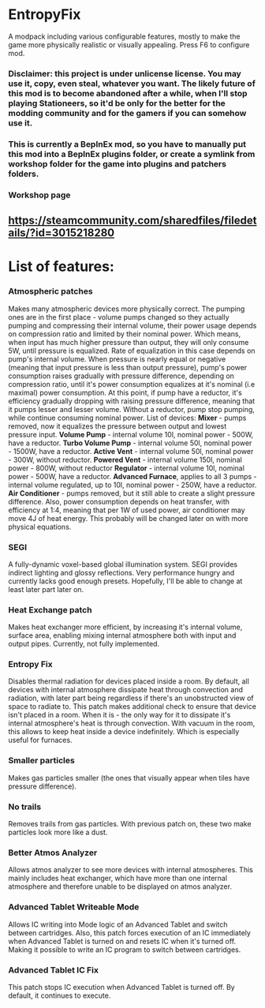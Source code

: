 # EntropyFix
A modpack including various configurable features, mostly to make the game more physically realistic or visually appealing. Press F6 to configure mod.
### Disclaimer: this project is under unlicense license. You may use it, copy, even steal, whatever you want. The likely future of this mod is to become abandoned after a while, when I'll stop playing Stationeers, so it'd be only for the better for the modding community and for the gamers if you can somehow use it.
### This is currently a BepInEx mod, so you have to manually put this mod into a BepInEx plugins folder, or create a symlink from workshop folder for the game into plugins and patchers folders.
### Workshop page

https://steamcommunity.com/sharedfiles/filedetails/?id=3015218280
---
# List of features:
### Atmospheric patches
Makes many atmospheric devices more physically correct. The pumping ones are in the first place - volume pumps changed so they actually pumping and compressing their internal volume, their power usage depends on compression ratio and limited by their nominal power. Which means, when input has much higher pressure than output, they will only consume 5W, until pressure is equalized. Rate of equalization in this case depends on pump's internal volume. When pressure is nearly equal or negative (meaning that input pressure is less than output pressure), pump's power consumption raises gradually with pressure difference, depending on compression ratio, until it's power consumption equalizes at it's nominal (i.e maximal) power consumption. At this point, if pump have a reductor, it's efficiency gradually dropping with raising pressure difference, meaning that it pumps lesser and lesser volume. Without a reductor, pump stop pumping, while continue consuming nominal power.
List of devices: 
**Mixer** - pumps removed, now it equalizes the pressure between output and lowest pressure input.
**Volume Pump** - internal volume 10l, nominal power - 500W, have a reductor.
**Turbo Volume Pump** - internal volume 50l, nominal power - 1500W, have a reductor.
**Active Vent** - internal volume 50l, nominal power - 300W, without reductor.
**Powered Vent** - internal volume 150l, nominal power - 800W, without reductor
**Regulator** - internal volume 10l, nominal power - 500W, have a reductor.
**Advanced Furnace**, applies to all 3 pumps - internal volume regulated, up to 10l, nominal power - 250W, have a reductor.
**Air Conditioner** - pumps removed, but it still able to create a slight pressure difference. Also, power consumption depends on heat transfer, with efficiency at 1:4, meaning that per 1W of used power, air conditioner may move 4J of heat energy. This probably will be changed later on with more physical equations.
### SEGI
A fully-dynamic voxel-based global illumination system. SEGI provides indirect lighting and glossy reflections. Very performance hungry and currently lacks good enough presets. Hopefully, I'll be able to change at least later part later on.
### Heat Exchange patch
Makes heat exchanger more efficient, by increasing it's internal volume, surface area, enabling mixing internal atmosphere both with input and output pipes. Currently, not fully implemented.
### Entropy Fix
Disables thermal radiation for devices placed inside a room. By default, all devices with internal atmosphere dissipate heat through convection and radiation, with later part being regardless if there's an unobstructed view of space to radiate to. This patch makes additional check to ensure that device isn't placed in a room. When it is - the only way for it to dissipate it's internal atmosphere's heat is through convection. With vacuum in the room, this allows to keep heat inside a device indefinitely. Which is especially useful for furnaces.
### Smaller particles
Makes gas particles smaller (the ones that visually appear when tiles have pressure difference).
### No trails
Removes trails from gas particles. With previous patch on, these two make particles look more like a dust.
### Better Atmos Analyzer
Allows atmos analyzer to see more devices with internal atmospheres. This mainly includes heat exchanger, which have more than one internal atmosphere and therefore unable to be displayed on atmos analyzer.
### Advanced Tablet Writeable Mode
Allows IC writing into Mode logic of an Advanced Tablet and switch between cartridges. Also, this patch forces execution of an IC immediately when Advanced Tablet is turned on and resets IC when it's turned off. Making it possible to write an IC program to switch between cartridges.
### Advanced Tablet IC Fix
This patch stops IC execution when Advanced Tablet is turned off. By default, it continues to execute.
